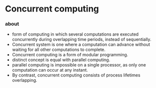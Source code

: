 # Concurrent computing

### about

- form of computing in which several computations are executed concurrently during overlapping time periods, instead of sequentially.
- Concurrent system is one where a computation can advance without waiting for all other computations to complete.
- Concurrent computing is a form of modular programming.
- distinct concept is equal with parallel computing.
- parallel computing is impossible on a single processor, as only one computation can occur at any instant.
- By contrast, concurrent computing consists of process lifetimes overlapping.